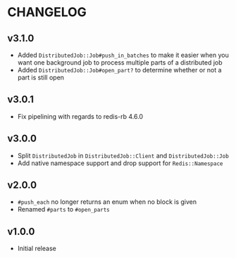 # CHANGELOG

## v3.1.0

* Added `DistributedJob::Job#push_in_batches` to make it easier when you want
  one background job to process multiple parts of a distributed job
* Added `DistributedJob::Job#open_part?` to determine whether or not a part
  is still open

## v3.0.1

* Fix pipelining with regards to redis-rb 4.6.0

## v3.0.0

* Split `DistributedJob` in `DistributedJob::Client` and `DistributedJob::Job`
* Add native namespace support and drop support for `Redis::Namespace`

## v2.0.0

* `#push_each` no longer returns an enum when no block is given
* Renamed `#parts` to `#open_parts`

## v1.0.0

* Initial release
